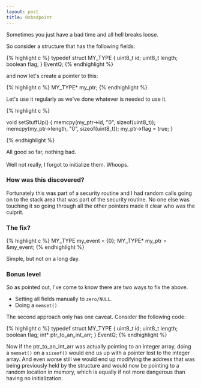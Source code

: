 ```yaml
---
layout: post
title: 0xbadpoint
---
```


Sometimes you just have a bad time and all hell breaks loose.

So consider a structure that has the following fields:

{% highlight c %}
typedef struct MY_TYPE {
    uint8_t id;
    uint8_t length;
    boolean flag;
} EventQ;
{% endhighlight %}

and now let's create a pointer to this:

{% highlight c %}
MY_TYPE* my_ptr;
{% endhighlight %}

Let's use it regularly as we've done whatever is needed to use it.

{% highlight c %}

void setStuffUp() {
    memcpy(my_ptr->id, "0", sizeof(uint8_t));
    memcpy(my_ptr->length, "0", sizeof(uint8_t));
    my_ptr->flag = true;
}

{% endhighlight %}

All good so far, nothing bad.    
<br />
Well not really, I forgot to initialize them. Whoops.

### How was this discovered?

Fortunately this was part of a security routine and I had random calls going on to the stack area that was part of the security routine. No one else was touching it so going through all the other pointers made it clear who was the culprit.

### The fix?
{% highlight c %}
MY_TYPE my_event = {0};
MY_TYPE* my_ptr = &my_event;
{% endhighlight %}

Simple, but not on a long day.

### Bonus level
So as pointed out, I've come to know there are two ways to fix the above.
* Setting all fields manually to <code>zero/NULL</code>.
* Doing a <code>memset()</code>

The second approach only has one caveat. Consider the following code:

{% highlight c %}
typedef struct MY_TYPE {
    uint8_t id;
    uint8_t length;
    boolean flag;
    int* ptr_to_an_int_arr;
} EventQ;
{% endhighlight %}

Now if the ptr\_to\_an\_int\_arr was actually pointing to an integer array, doing a <code>memset()</code> on a <code>sizeof()</code> would end us up with a pointer lost to the integer array. And even worse still we would end up modifying the address that was being previously held by the structure and would now be pointing to a random location in memory, which is equally if not more dangerous than having no initialization.

